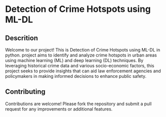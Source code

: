 # Detection of Crime Hotspots using ML-DL
## Descrition
Welcome to our project! This is Detection of Crime Hotspots using ML-DL in python. project aims to identify and analyze crime hotspots in urban areas using machine learning (ML) and deep learning (DL) techniques. By leveraging historical crime data and various socio-economic factors, this project seeks to provide insights that can aid law enforcement agencies and policymakers in making informed decisions to enhance public safety.
## Contributing
Contributions are welcome! Please fork the repository and submit a pull request for any improvements or additional features.
